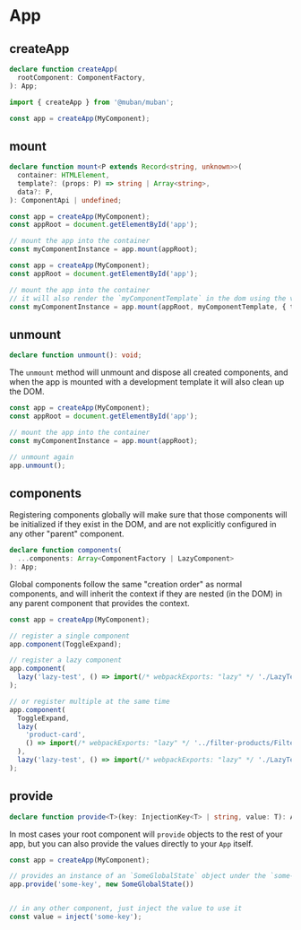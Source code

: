 # App

## createApp

```ts
declare function createApp(
  rootComponent: ComponentFactory,
): App;
```

```ts
import { createApp } from '@muban/muban';

const app = createApp(MyComponent);
```

## mount

```ts
declare function mount<P extends Record<string, unknown>>(
  container: HTMLElement,
  template?: (props: P) => string | Array<string>,
  data?: P,
): ComponentApi | undefined;
```

```ts
const app = createApp(MyComponent);
const appRoot = document.getElementById('app');

// mount the app into the container
const myComponentInstance = app.mount(appRoot);
```

```ts
const app = createApp(MyComponent);
const appRoot = document.getElementById('app');

// mount the app into the container
// it will also render the `myComponentTemplate` in the dom using the values passed
const myComponentInstance = app.mount(appRoot, myComponentTemplate, { title: 'Hello World!' });
```

## unmount

```ts
declare function unmount(): void;
```

The `unmount` method will unmount and dispose all created components, and when the app is mounted
with a development template it will also clean up the DOM.

```ts
const app = createApp(MyComponent);
const appRoot = document.getElementById('app');

// mount the app into the container
const myComponentInstance = app.mount(appRoot);

// unmount again
app.unmount();
```

## components

Registering components globally will make sure that those components will be initialized if they
exist in the DOM, and are not explicitly configured in any other "parent" component.

```ts
declare function components(
  ...components: Array<ComponentFactory | LazyComponent>
): App;
```

Global components follow the same "creation order" as normal components, and will inherit the
context if they are nested (in the DOM) in any parent component that provides the context.


```ts
const app = createApp(MyComponent);

// register a single component
app.component(ToggleExpand);

// register a lazy component
app.component(
  lazy('lazy-test', () => import(/* webpackExports: "lazy" */ './LazyTest'))
);

// or register multiple at the same time
app.component(
  ToggleExpand,
  lazy(
    'product-card',
    () => import(/* webpackExports: "lazy" */ '../filter-products/FilterProducts.card'),
  ),
  lazy('lazy-test', () => import(/* webpackExports: "lazy" */ './LazyTest')),
);
```


## provide

```ts
declare function provide<T>(key: InjectionKey<T> | string, value: T): App;
```

In most cases your root component will `provide` objects to the rest of your app, but you can also
provide the values directly to your `App` itself.

```ts
const app = createApp(MyComponent);

// provides an instance of an `SomeGlobalState` object under the `some-key`
app.provide('some-key', new SomeGlobalState())


// in any other component, just inject the value to use it
const value = inject('some-key');
```
